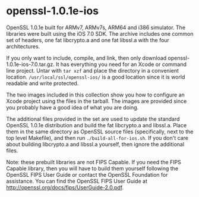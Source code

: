 openssl-1.0.1e-ios
==================

OpenSSL 1.0.1e built for ARMv7, ARMv7s, ARM64 and i386 simulator. The libraries were built using the iOS 7.0 SDK. The archive includes one common set of headers, one fat libcrypto.a and one fat libssl.a with the four architectures.

If you only want to include, compile, and link, then only download openssl-1.0.1e-ios-7.0.tar.gz. It has everything you need for an Xcode or command line project. Untar with `tar xzf` and place the directory in a convenient location. `/usr/local/ssl/openssl-ios/` is a good location since it is world readable and write protected.

The two images included in this collection show you how to configure an Xcode project using the files in the tarball. The images are provided since you probably have a good idea of what you are doing.

The additional files provided in the set are used to update the standard OpenSSL 1.0.1e distribution and build the fat libcrypto.a and libssl.a. Place them in the same directory as OpenSSL source files (specifically, next to the top level Makefile), and then run `./build-all-for-ios.sh`. If you don't care about building libcrypto.a and libssl.a yourself, then ignore the additional files.

Note: these prebuilt libraries are not FIPS Capable. If you need the FIPS Capable library, then you will have to build them yourself following the OpenSSL FIPS User Guide or contact the OpenSSL Foundation for assistance. You can find the OpenSSL FIPS User Guide at http://openssl.org/docs/fips/UserGuide-2.0.pdf‎.
